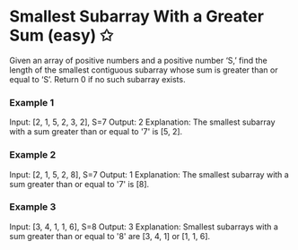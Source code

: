 # Smallest Subarray With a Greater Sum (easy) ✩

Given an array of positive numbers and a positive number ‘S,’ find the length of the smallest contiguous 
subarray whose sum is greater than or equal to ‘S’. Return 0 if no such subarray exists.


### Example 1
Input: [2, 1, 5, 2, 3, 2], S=7
Output: 2
Explanation: The smallest subarray with a sum greater than or equal to '7' is [5, 2].

### Example 2
Input: [2, 1, 5, 2, 8], S=7 
Output: 1
Explanation: The smallest subarray with a sum greater than or equal to '7' is [8].

### Example 3
Input: [3, 4, 1, 1, 6], S=8 
Output: 3
Explanation: Smallest subarrays with a sum greater than or equal to '8' are [3, 4, 1] or [1, 1, 6].
